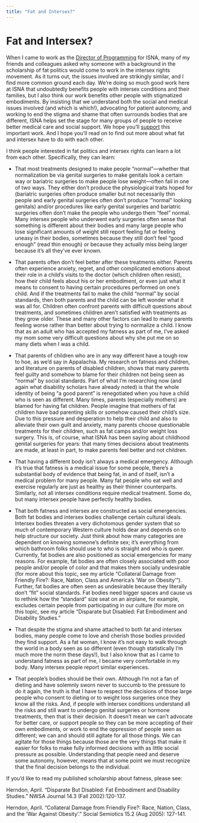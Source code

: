 ```yaml
---
title: "Fat and Intersex?"
---
```


# Fat and Intersex?

<p>When I came to work as the <a href="http://www.isna.org/about/herndon">Director of Programming</a> for <span class="caps">ISNA</span>, many of my friends and colleagues asked why someone with a background in the scholarship of fat politics would come to work in the intersex rights movement. As it turns out, the issues involved are strikingly similar, and I find more common ground each day. We’re doing so much good work here at <span class="caps">ISNA</span> that undoubtedly benefits people with intersex conditions and their families, but I also think our work benefits other people with stigmatized embodiments. By insisting that we understand both the social and medical issues involved (and which is which!), advocating for patient autonomy, and working to end the stigma and shame that often surrounds bodies that are different, <span class="caps">ISNA</span> helps set the stage for many groups of people to receive better medical care and social support. We hope you’ll <a href="/donate">support</a> this important work. And I hope you&#8217;ll read on to find out more about what fat and intersex have to do with each other.  </p>

<p>I think people interested in fat politics and intersex rights can learn a lot from each other. Specifically, they can learn:  </p>

<ul>
	<li>That most treatments designed to make people “normal”—whether that normalization be via genital surgeries to make genitals look a certain way or bariatric surgeries to make people lose weight—often fail in one of two ways. They either don’t produce the physiological traits hoped for (bariatric surgeries often produce smaller but not necessarily thin people and early genital surgeries often don’t produce ‘”normal” looking genitals) and/or procedures like early genital surgeries and bariatric surgeries often don’t make the people who undergo them “feel” normal. Many intersex people who underwent early surgeries often sense that something is different about their bodies and many large people who lose significant amounts of weight still report feeling fat or feeling uneasy in their bodies, sometimes because they still don’t feel &#8220;good enough&#8221; (read thin enough) or because they actually miss being larger because it’s all they’ve ever known.</li>
</ul>

<ul>
	<li>That parents often don’t feel better after these treatments either. Parents often experience anxiety, regret, and other complicated emotions about their role in a child’s visits to the doctor (which children often resist), how their child feels about his or her embodiment, or even just what it means to consent to having certain procedures performed on one’s child. And if the treatments fail to make the child “normal” by social standards, then both parents and the child can be left wonder what it was all for. Children often confront parents with difficult questions about treatments, and sometimes children aren’t satisfied with treatments as they grow older. These and many other factors can lead to many parents feeling worse rather than better about trying to normalize a child. I know that as an adult who has accepted my fatness as part of me, I&#8217;ve asked my mom some very difficult questions about why she put me on so many diets when I was a child.</li>
</ul>

<ul>
	<li>That parents of children who are in any way different have a tough row to hoe, as we’d say in Appalachia. My research on fatness and children, and literature on parents of disabled children, shows that many parents feel guilty and somehow to blame for their children not being seen as “normal” by social standards. Part of what I’m researching now (and again what disability scholars have already noted) is that the whole identity of being “a good parent” is renegotiated when you have a child who is seen as different. Many times, parents (especially mothers) are blamed for having fat children. People imagine that mothers of fat children have bad parenting skills or somehow caused their child’s size. Due to this pressure and desperation to help their child and also to alleviate their own guilt and anxiety, many parents choose questionable treatments for their children, such as fat camps and/or weight loss surgery. This is, of course, what <span class="caps">ISNA</span> has been saying about childhood genital surgeries for years: that many times decisions about treatments are made, at least in part, to make parents feel better and not children.</li>
</ul>

<ul>
	<li>That having a different body isn’t always a medical emergency. Although it’s true that fatness is a medical issue for some people, there’s a substantial body of evidence that being fat, in and of itself, isn’t a medical problem for many people. Many fat people who eat well and exercise regularly are just as healthy as their thinner counterparts. Similarly, not all intersex conditions require medical treatment. Some do, but many intersex people have perfectly healthy bodies.</li>
</ul>

<ul>
	<li>That both fatness and intersex are constructed as social emergencies. Both fat bodies and intersex bodies challenge certain cultural ideals. Intersex bodies threaten a very dichotomous gender system that so much of contemporary Western culture holds dear and depends on to help structure our society. Just think about how many categories are dependent on knowing someone’s definite sex; it’s everything from which bathroom folks should use to who is straight and who is queer. Currently, fat bodies are also positioned as social emergencies for many reasons. For example, fat bodies are often closely associated with poor people and/or people of color and that makes them socially undesirable (for more about this topic, see my article “Collateral Damage from Friendly Fire?: Race, Nation, Class and America’s ‘War on Obesity’”). Further, fat bodies are often seen as undesirable because they literally don’t “fit” social standards. Fat bodies need bigger spaces and cause us to rethink how the “standard” size seat on an airplane, for example, excludes certain people from participating in our culture (for more on this topic, see my article &#8220;Disparate but Disabled: Fat Embodiment and Disability Studies.&#8221;</li>
</ul>

<ul>
	<li>That despite the stigma and shame attached to both fat and intersex bodies, many people come to love and cherish those bodies provided they find support. As a fat woman, I know it’s not easy to walk through the world in a body seen as so different (even though statistically I’m much more the norm these days!), but I also know that as I came to understand fatness as part of me, I became very comfortable in my body. Many intersex people report similar experiences.</li>
</ul>

<ul>
	<li>That people’s bodies should be their own. Although I’m not a fan of dieting and have solemnly sworn never to succumb to the pressure to do it again, the truth is that I have to respect the decisions of those large people who consent to dieting or to weight loss surgeries once they know all the risks. And, if people with intersex conditions understand all the risks and still want to undergo genital surgeries or hormone treatments, then that is their decision. It doesn’t mean we can’t advocate for better care, or support people so they can be more accepting of their own embodiments, or work to end the oppression of people seen as different; we can and should still agitate for all those things. We can agitate for those things because those are the very things that make it easier for folks to make fully informed decisions with as little social pressure as possible. Understanding that people need and deserve some autonomy, however, means that at some point we must recognize that the final decision belongs to the individual.</li>
</ul>

<p>If you’d like to read my published scholarship about fatness, please see:  </p>

<p>Herndon, April. “Disparate But Disabled: Fat Embodiment and Disability Studies.” <span class="caps">NWSA</span> Journal 14.3 (Fall 2002):120-137.  </p>

<p>Herndon, April. “Collateral Damage from Friendly Fire?: Race, Nation, Class, and the ‘War Against Obesity’.” Social Semiotics 15.2 (Aug 2005): 127-141.</p>